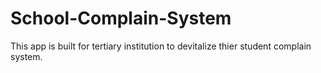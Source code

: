 # School-Complain-System
This app is built for tertiary institution to devitalize thier student complain system.

